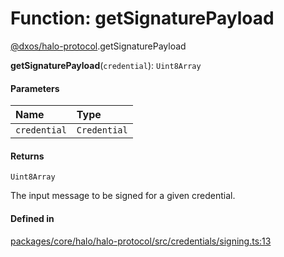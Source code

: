 # Function: getSignaturePayload

[@dxos/halo-protocol](../modules/dxos_halo_protocol.md).getSignaturePayload

**getSignaturePayload**(`credential`): `Uint8Array`

#### Parameters

| Name | Type |
| :------ | :------ |
| `credential` | `Credential` |

#### Returns

`Uint8Array`

The input message to be signed for a given credential.

#### Defined in

[packages/core/halo/halo-protocol/src/credentials/signing.ts:13](https://github.com/dxos/dxos/blob/main/packages/core/halo/halo-protocol/src/credentials/signing.ts#L13)
